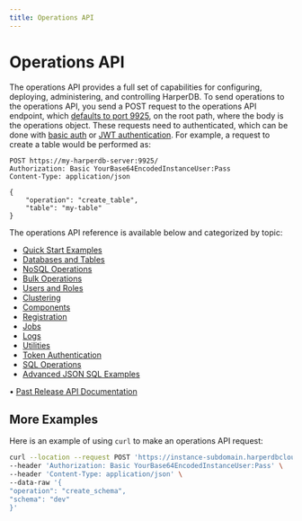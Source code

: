 ```yaml
---
title: Operations API
---
```


# Operations API

The operations API provides a full set of capabilities for configuring, deploying, administering, and controlling HarperDB. To send operations to the operations API, you send a POST request to the operations API endpoint, which [defaults to port 9925](../../deployments/configuration), on the root path, where the body is the operations object. These requests need to authenticated, which can be done with [basic auth](./security/basic-auth) or [JWT authentication](./security/jwt-auth). For example, a request to create a table would be performed as:

```http
POST https://my-harperdb-server:9925/
Authorization: Basic YourBase64EncodedInstanceUser:Pass
Content-Type: application/json

{
    "operation": "create_table",
    "table": "my-table"
}
```

The operations API reference is available below and categorized by topic:

- [Quick Start Examples](operations-api/quickstart-examples)
- [Databases and Tables](operations-api/databases-and-tables)
- [NoSQL Operations](operations-api/nosql-operations)
- [Bulk Operations](operations-api/bulk-operations)
- [Users and Roles](operations-api/users-and-roles)
- [Clustering](operations-api/clustering)
- [Components](operations-api/components)
- [Registration](operations-api/registration)
- [Jobs](operations-api/jobs)
- [Logs](operations-api/logs)
- [Utilities](operations-api/utilities)
- [Token Authentication](operations-api/token-authentication)
- [SQL Operations](operations-api/sql-operations)
- [Advanced JSON SQL Examples](operations-api/advanced-json-sql-examples)

• [Past Release API Documentation](https://olddocs.harperdb.io)

## More Examples

Here is an example of using `curl` to make an operations API request:

```bash
curl --location --request POST 'https://instance-subdomain.harperdbcloud.com' \
--header 'Authorization: Basic YourBase64EncodedInstanceUser:Pass' \
--header 'Content-Type: application/json' \
--data-raw '{
"operation": "create_schema",
"schema": "dev"
}'
```
